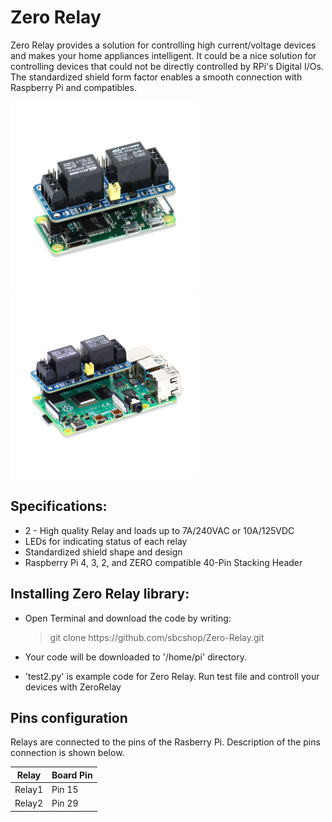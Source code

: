 # Zero Relay

Zero Relay provides a solution for controlling high current/voltage devices and makes your home appliances intelligent. It could be a nice solution for controlling devices that could not be directly controlled by RPi's Digital I/Os. The standardized shield form factor enables a smooth connection with Raspberry Pi and compatibles.

<img src="Images/zero_relay1.png" height="300" width="300" /><img src="Images/zero_relay2.png" height="300" width="300" />

## Specifications:
   * 2 - High quality Relay and loads up to 7A/240VAC or 10A/125VDC
   * LEDs for indicating status of each relay
   * Standardized shield shape and design
   * Raspberry Pi 4, 3, 2, and ZERO compatible 40-Pin Stacking Header
    
## Installing Zero Relay library: 
   * Open Terminal and download the code by writing:
   
     > git clone https://<i></i>github.com/sbcshop/Zero-Relay.git
      
   * Your code will be downloaded to '/home/pi' directory. 

   * 'test2.py' is example code for Zero Relay. Run test file and controll your devices with ZeroRelay
   
## Pins configuration
  Relays are connected to the pins of the Rasberry Pi. Description of the pins connection is shown below.
   
   | Relay   | Board Pin   |
   | ------- | ----------- |
   | Relay1  | Pin 15 |
   | Relay2  | Pin 29 |
